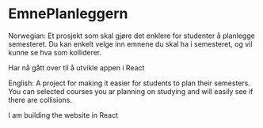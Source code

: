 # EmnePlanleggern

Norwegian:
Et prosjekt som skal gjøre det enklere for studenter å planlegge semesteret.
Du kan enkelt velge inn emnene du skal ha i semesteret, og vil kunne se hva som kolliderer.

Har nå gått over til å utvikle appen i React

English:
A project for making it easier for students to plan their semesters. 
You can selected courses you ar planning on studying and will easily see if there are collisions.

I am building the website in React
